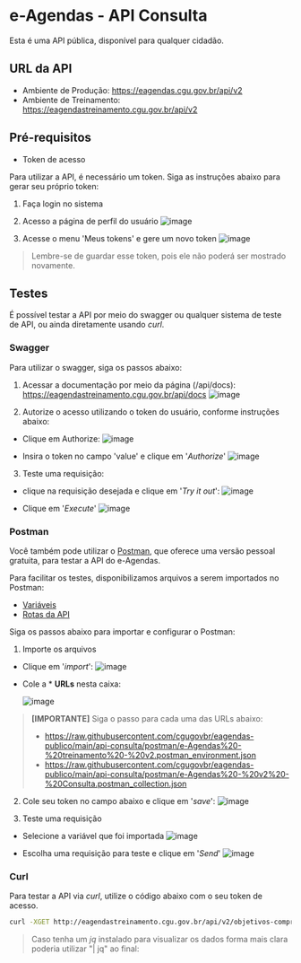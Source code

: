 # e-Agendas - API Consulta

Esta é uma API pública, disponível para qualquer cidadão.

## URL da API
- Ambiente de Produção: https://eagendas.cgu.gov.br/api/v2
- Ambiente de Treinamento: https://eagendastreinamento.cgu.gov.br/api/v2

## Pré-requisitos

- Token de acesso 

Para utilizar a API, é necessário um token. 
Siga as instruções abaixo para gerar seu próprio token:

1. Faça login no sistema
2. Acesso a página de perfil do usuário
   ![image](https://github.com/cgugovbr/eagendas-publico/assets/905951/70737104-ad13-4f23-9959-67e981a14456)

3. Acesse o menu 'Meus tokens' e gere um novo token
   ![image](https://github.com/cgugovbr/eagendas-publico/assets/905951/b174bbfd-a3ac-465c-b1b3-f48cc2a9e5fc)
  
> Lembre-se de guardar esse token, pois ele não poderá ser mostrado novamente.

## Testes

É possível testar a API por meio do swagger ou qualquer sistema de teste de API, 
ou ainda diretamente usando _curl_.

### Swagger

Para utilizar o swagger, siga os passos abaixo:

1. Acessar a documentação por meio da página (/api/docs): https://eagendastreinamento.cgu.gov.br/api/docs
   ![image](https://github.com/cgugovbr/eagendas-publico/assets/905951/fa5719bc-de71-40ae-a64f-cedb3451dfd8)

2. Autorize o acesso utilizando o token do usuário, conforme instruções abaixo:
  - Clique em Authorize:
     ![image](https://github.com/cgugovbr/eagendas-publico/assets/905951/a55713d9-9e20-412b-a2d6-69d5bd44f042)

  - Insira o token no campo 'value' e clique em '_Authorize_'
     ![image](https://github.com/cgugovbr/eagendas-publico/assets/905951/6bf4cd30-c818-4cc9-b726-60bbdf0d0ec5)

3. Teste uma requisição:
  - clique na requisição desejada e clique em '_Try it out_':
    ![image](https://github.com/cgugovbr/eagendas-publico/assets/905951/43369518-a6ca-40d1-ad18-cfbe5e0b06d7)

  - Clique em '_Execute_'
    ![image](https://github.com/cgugovbr/eagendas-publico/assets/905951/90249192-8127-41a0-b6e3-a371cef3a8a2) 

### Postman

Você também pode utilizar o [Postman](https://www.postman.com/), 
que oferece uma versão pessoal gratuita, para testar a API do e-Agendas. 

Para facilitar os testes, disponibilizamos arquivos a serem importados no Postman:

- [Variáveis](./postman/e-Agendas%20-%20treinamento%20-%20v2.postman_environment.json)
- [Rotas da API](./postman/e-Agendas%20-%20v2%20-%20Consulta.postman_collection.json)

Siga os passos abaixo para importar e configurar o Postman:

1. Importe os arquivos
  - Clique em '_import_':
   ![image](https://github.com/cgugovbr/eagendas-publico/assets/905951/e7888792-6b6a-438e-a281-523dd8cfe46e)

  - Cole a * **URLs** nesta caixa:

    ![image](https://github.com/cgugovbr/eagendas-publico/assets/905951/5b50886f-9429-42ad-a624-4c55186880b8)

> **[IMPORTANTE]** Siga o passo para cada uma das URLs abaixo:
> - https://raw.githubusercontent.com/cgugovbr/eagendas-publico/main/api-consulta/postman/e-Agendas%20-%20treinamento%20-%20v2.postman_environment.json
> - https://raw.githubusercontent.com/cgugovbr/eagendas-publico/main/api-consulta/postman/e-Agendas%20-%20v2%20-%20Consulta.postman_collection.json
 
2. Cole seu token no campo abaixo e clique em '_save_':
   ![image](https://github.com/cgugovbr/eagendas-publico/assets/905951/b0d57bf3-511f-4d34-a5b7-5d961794ad31)

3. Teste uma requisição
  - Selecione a variável que foi importada
    ![image](https://github.com/cgugovbr/eagendas-publico/assets/905951/68899c8e-a24d-42d4-bef7-f5a3149cfc6b)

  - Escolha uma requisição para teste e clique em '_Send_'
    ![image](https://github.com/cgugovbr/eagendas-publico/assets/905951/a79c313f-464a-4560-bafd-ea846e17f49a)

### Curl

Para testar a API via _curl_, utilize o código abaixo com o seu token de acesso.

```bash
curl -XGET http://eagendastreinamento.cgu.gov.br/api/v2/objetivos-compromissos -H "Accept: application/json" -H "Authorization: Bearer SEU_TOKEN_AQUI"
```

> Caso tenha um _jq_ instalado para visualizar os dados forma mais clara poderia utilizar "| jq" ao final:

